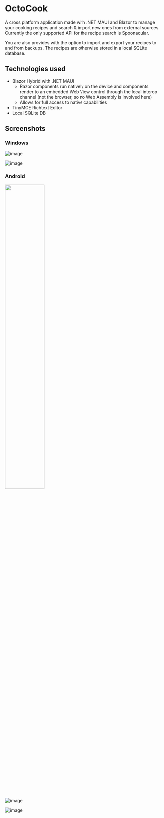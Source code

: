 # OctoCook

A cross platform application made with .NET MAUI and Blazor to manage your cooking recipes and search & import new ones from external sources. Currently the only supported API for the recipe search is Spoonacular. 

You are also provides with the option to import and export your recipes to and from backups. The recipes are otherwise stored in a local SQLite database. 

## Technologies used

- Blazor Hybrid with .NET MAUI
  - Razor components run natively on the device and components render to an embedded Web View control through the local interop channel (not the browser, so no Web Assembly is involved here)
  - Allows for full access to native capabilities
- TinyMCE Richtext Editor
- Local SQLite DB

## Screenshots

### Windows

![image](https://github.com/mh37/OctoCook/blob/master/Screenshots/Windows/myRecipes.jpg)

![image](https://github.com/mh37/OctoCook/blob/master/Screenshots/Windows/searchRecipes.jpg)

### Android

<img src="https://raw.githubusercontent.com/mh37/OctoCook/master/Screenshots/Android/menu.png?token=GHSAT0AAAAAAB2NL5WZ6EQD4VT7LHE4DHFWY4TFIHQ" width=50% height=50%>

![image](https://github.com/mh37/OctoCook/blob/master/Screenshots/Android/myRecipes.png)

![image](https://github.com/mh37/OctoCook/blob/master/Screenshots/Android/searchRecipes.png)

